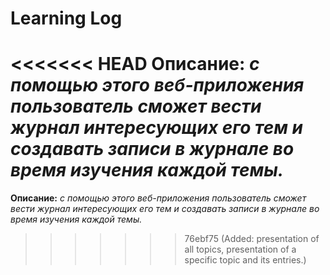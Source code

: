# Learning Log

<<<<<<< HEAD
**Описание:** *с помощью этого веб-приложения пользователь сможет вести журнал интересующих его тем и создавать записи в журнале во время изучения каждой темы.*
=======
**Описание:** *с помощью этого веб-приложения пользователь сможет вести журнал интересующих его тем и создавать записи в журнале во время изучения каждой темы.*
>>>>>>> 76ebf75 (Added: presentation of all topics, presentation of a specific topic and its entries.)
